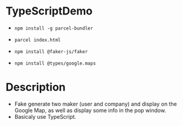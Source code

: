 # TypeScriptDemo

- `npm install -g parcel-bundler`
- `parcel index.html`

- `npm install @faker-js/faker`

- `npm install @types/google.maps`

# Description

- Fake generate two maker (user and company) and display on the Google Map, as well as display some info in the pop window.
- Basicaly use TypeScript.
